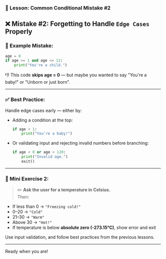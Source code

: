 ### 🎯 Lesson: Common Conditional **Mistake #2**

## ❌ Mistake #2: Forgetting to Handle `Edge Cases` Properly

### 🔎 Example Mistake:
```python
age = 0
if age >= 1 and age <= 12:
    print("You're a child.")
```

👎 This code **skips age = 0** — but maybe you wanted to say "You're a baby!" or "Unborn or just born".

---

### ✅ Best Practice:
Handle edge cases early — either by:
- Adding a condition at the top:
  ```python
  if age < 1:
      print("You're a baby!")
  ```
- Or validating input and rejecting invalid numbers before branching:
  ```python
  if age < 0 or age > 120:
      print("Invalid age.")
      exit()
  ```

---

### 📝 Mini Exercise 2:

> ✏️ **Ask the user for a temperature in Celsius.**  
Then:
- If less than 0 → `"Freezing cold!"`
- 0–20 → `"Cold"`
- 21–30 → `"Warm"`
- Above 30 → `"Hot!"`
- If temperature is below **absolute zero (-273.15°C)**, show error and exit

Use input validation, and follow best practices from the previous lessons.

---

Ready when you are!
